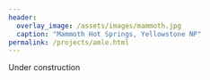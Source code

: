 ```yaml
---
header:
  overlay_image: /assets/images/mammoth.jpg
  caption: "Mammoth Hot Springs, Yellowstone NP"
permalink: /projects/amle.html
---
```

Under construction
